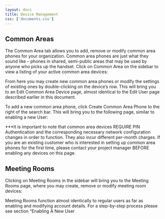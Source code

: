 ```yaml
---
layout: docs
title: Device Management
css: ['documents.css']
---
```


## Common Areas ##


The Common Area tab allows you to add, remove or modify common area phones for your organization. Common area phones are just what they sound like – phones in shared, semi-public areas that may be used by anyone who picks up the handset. Click on Common Area on the sidebar to view a listing of your active common area devices:

From here you may create new common area phones or modify the settings of existing ones by double-clicking on the device’s row. This will bring you to an Edit Common Area Device page, almost identical to the Edit User page described earlier in this document. 

To add a new common area phone, click Create Common Area Phone to the right of the search bar. This will bring you to the following page, similar to enabling a new User:

***It is important to note that common area devices REQUIRE PIN Authentication and the corresponding necessary network configuration changes in order to function. They also incur different per-month charges. If you are an existing customer who is interested in setting up common area phones for the first time, please contact your project manager BEFORE enabling any devices on this page. 

## Meeting Rooms ##

Clicking on Meeting Rooms in the sidebar will bring you to the Meeting Rooms page, where you may create, remove or modify meeting room devices:
 
Meeting Rooms function almost identically to regular users as far as enabling and modifying account details. For a step-by-step process please see section “Enabling A New User